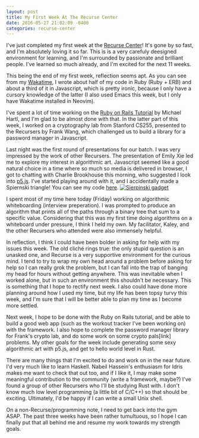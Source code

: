 ```yaml
---
layout: post
title: My First Week At The Recurse Center
date: 2016-05-27 21:02:09 -0400
categories: recurse-center
---
```


I've just completed my first week at the [Recurse Center](https://recurse.com)!
It's gone by so fast, and I'm absolutely loving it so far. This is is a very
carefuly deesigned environment for learning, and I'm surrounded by passionate
and brilliant people. I've learned so much already, and I'm excited for the
next 11 weeks.

This being the end of my first week, reflection seems apt. As you can see from
my [Wakatime](https://wakatime.com/@fundirap), I wrote about half of my code in
Ruby (Ruby + ERB) and about a third of it in Javascript, which is pretty
ironic, because I only have a cursory knowledge of the latter (I also used
Emacs this week, but I only have Wakatime installed in Neovim).

I've spent a lot of time working on the [Ruby on Rails
Tutorial](https://railstutorial.org/book) by Michael Hartl, and I'm glad to be
almost done with that. In the latter part of this week, I worked on a
cryptography lab from Stanford CS255, presented to the Recursers by Frank Wang,
which challenged us to build a library for a password manager in Javascript.

Last night was the first round of presentations for our batch. I was very
impressed by the work of other Recursers. The presentation of Emily Xie led me
to explore my interest in algorithmic art. Javascript seemed like a good
natural choice in a time where so much so media is delivered in browser, I got
to chatting with Charlie Brookhouse this morning, who suggested I look into
[p5.js](https://p5js.org). I've started playing around with it, and I
accidentally made a Spiernski triangle! You can see my code
[here](https://github.com/munyari/fractal-fun/blob/b3c56b01fdd958ec9dffdb705fa378695fcb6121/empty-example/sketch.js).
<a href="{{ site.url }}/assets/sierpinski.png"><img src="{{ site.url
}}/assets/sierpinski.png" alt="Sierpinski gadget" /></a>

I spent most of my time here today (Friday) working on algorithmic
whiteboarding (interview preperation). I was prompted to produce an algorithm
that prints all of the paths through a binary tree that sum to a specific
value. Considering that this was my first time doing algorithms on a whiteboard
under pressure, I think I held my own. My facilitator, Kaley, and the other
Recursers who attended were also immensely helpful.

In reflection, I think I could have been bolder in asking for help with my
issues this week. The old cliché rings true: the only stupid question is an
unasked one, and Recurse is a very supportive environment for the curious mind.
I tend to try to wrap my own head around a problem before asking for help so I
can really grok the problem, but I can fall into the trap of banging my head
for hours without getting anywhere. This was inevitable when I worked alone,
but in such an environment this shouldn't be necessary. This is something that
I hope to rectify next week. I also could have done more planning around how I
used my time, but my life has been topsy turvy this week, and I'm sure that I
will be better able to plan my time as I become more settled.

Next week, I hope to be done with the Ruby on Rails tutorial, and be able to
build a good web app (such as the workout tracker I've been working on) with
the framework. I also hope to complete the password manager library for Frank's
crypto lab, and do some work on some crypto pals[link] problems. My other goals
for the week include generating some sexy algorithmic art with p5.js, and get
to hello world level in Rust.

There are many things that I'm excited to do and work on in the near future.
I'd very much like to learn Haskell. Nabeil Hassein's enthusiasm for Idris
makes me want to check that out too, and if I like it, I may make some
meaningful contribution to the community (write a framework, maybe?) I've found
a group of other Recursers who I'll be studying Rust with. I don't know much
low level programming (a little bit of C/C++) so that should be exciting.
Ultimately, I'd be happy if I can write a small Unix shell.

On a non-Recurse/programming note, I need to get back into the gym ASAP. The
past three weeks have been rather tumultuous, so I hope I can finally put that
all behind me and resume my work towards my strength goals.
